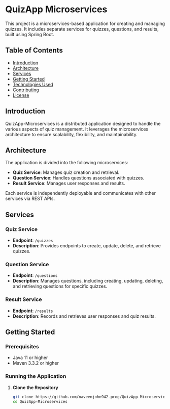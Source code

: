 # QuizApp Microservices

This project is a microservices-based application for creating and managing quizzes. It includes separate services for quizzes, questions, and results, built using Spring Boot.

## Table of Contents

- [Introduction](#introduction)
- [Architecture](#architecture)
- [Services](#services)
- [Getting Started](#getting-started)
- [Technologies Used](#technologies-used)
- [Contributing](#contributing)
- [License](#license)

## Introduction

QuizApp-Microservices is a distributed application designed to handle the various aspects of quiz management. It leverages the microservices architecture to ensure scalability, flexibility, and maintainability.

## Architecture

The application is divided into the following microservices:

- **Quiz Service**: Manages quiz creation and retrieval.
- **Question Service**: Handles questions associated with quizzes.
- **Result Service**: Manages user responses and results.

Each service is independently deployable and communicates with other services via REST APIs.

## Services

### Quiz Service

- **Endpoint**: `/quizzes`
- **Description**: Provides endpoints to create, update, delete, and retrieve quizzes.

### Question Service

- **Endpoint**: `/questions`
- **Description**: Manages questions, including creating, updating, deleting, and retrieving questions for specific quizzes.

### Result Service

- **Endpoint**: `/results`
- **Description**: Records and retrieves user responses and quiz results.

## Getting Started

### Prerequisites

- Java 11 or higher
- Maven 3.3.2 or higher

### Running the Application

1. **Clone the Repository**

   ```bash
   git clone https://github.com/naveenjohn942-prog/QuizApp-Microservices.git
   cd QuizApp-Microservices
